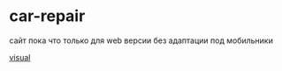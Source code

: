 # car-repair
сайт пока что только для web версии без адаптации под мобильники

[visual](https://kukhmirov.github.io/car-repair/)
